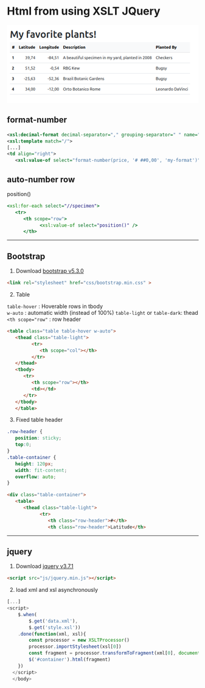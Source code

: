 # Html from using XSLT JQuery
![Preview](example.png)

## format-number

```xml
<xsl:decimal-format decimal-separator="," grouping-separator=" " name="my-format" />
<xsl:template match="/">
[...]
<td align="right">
   <xsl:value-of select="format-number(price, '# ##0,00', 'my-format')"/>
```

## auto-number row

position()  
```xsl
<xsl:for-each select="//specimen">
   <tr>
      <th scope="row">
            <xsl:value-of select="position()" />
      </th>
```

---

## Bootstrap 

1. Download [bootstrap v5.3.0](https://cdn.jsdelivr.net/npm/bootstrap@4.0.0/dist/css/bootstrap.min.css)  
```html
<link rel="stylesheet" href="css/bootstrap.min.css" >
```

2. Table 

`table-hover` : Hoverable rows in tbody  
`w-auto` : automatic width (instead of 100%)
`table-light` or `table-dark`: thead  
`<th scope="row"` : row header  
```html
<table class="table table-hover w-auto">
   <thead class="table-light">
         <tr>
            <th scope="col"></th>
         </tr>
   </thead>
   <tbody>
      <tr>
         <th scope="row"></th>
         <td></td>
      </tr>
   </tbody>
   </table>

```
3. Fixed table header  

```css
.row-header { 
   position: sticky; 
   top:0; 
}
.table-container { 
   height: 120px;
   width: fit-content; 
   overflow: auto; 
} 
```

```html
<div class="table-container">
   <table>
      <thead class="table-light">
            <tr>
               <th class="row-header">#</th>
               <th class="row-header">Latitude</th>
```

---  
## jquery 

1. Download [jquery v3.7.1](https://cdnjs.cloudflare.com/ajax/libs/jquery/3.7.1/jquery.min.js
)

```html
<script src="js/jquery.min.js"></script>
```

2. load xml and xsl asynchronously  
```javascript
[...]
<script>
	$.when(
		$.get('data.xml'), 
		$.get('style.xsl'))
	.done(function(xml, xsl){
		const processor = new XSLTProcessor()
		processor.importStylesheet(xsl[0])
		const fragment = processor.transformToFragment(xml[0], document)
		$('#container').html(fragment)
	})
  </script>
  </body>
```
